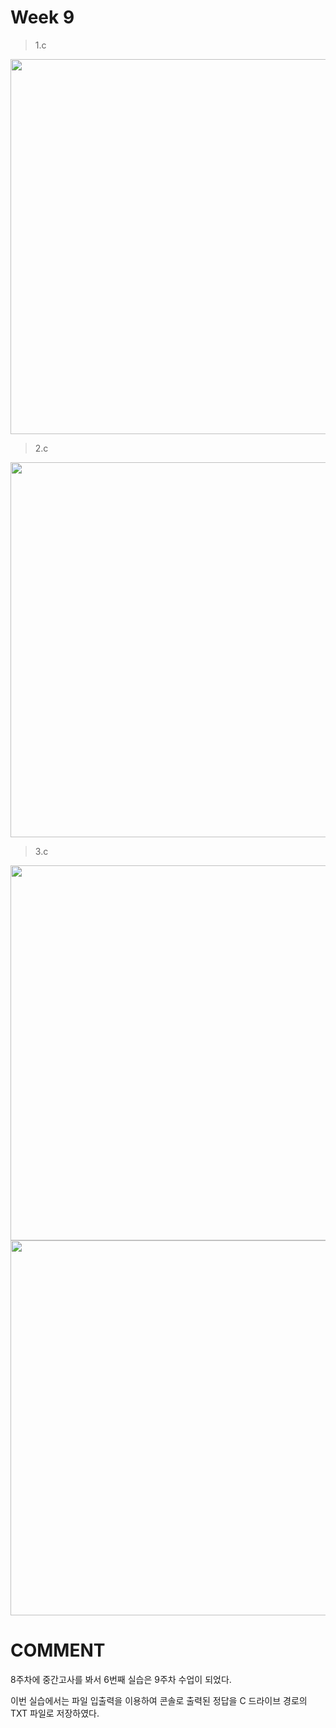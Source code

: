 # Week 9

> 1.c

<img width ="600px" src="https://user-images.githubusercontent.com/13483945/57428471-85956500-7263-11e9-9d40-4b65c9ccdc6e.PNG" >





> 2.c

<img width="600px" src="https://user-images.githubusercontent.com/13483945/57428482-8e863680-7263-11e9-8997-818671d87ffa.PNG" >



> 3.c

<img width="600px" src="https://user-images.githubusercontent.com/13483945/57428489-96de7180-7263-11e9-8383-0eb9117bbc74.PNG" >


<img width="600px" src="https://user-images.githubusercontent.com/13483945/57428504-a8c01480-7263-11e9-9cb2-993a9beae042.PNG" >




# COMMENT

8주차에 중간고사를 봐서 6번째 실습은 9주차 수업이 되었다. 

이번 실습에서는 파일 입출력을 이용하여 콘솔로 출력된 정답을 C 드라이브 경로의 TXT 파일로 저장하였다.
